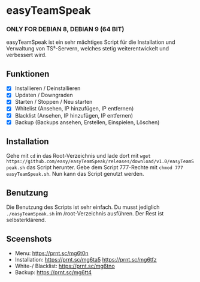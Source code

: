 # easyTeamSpeak
### ONLY FOR DEBIAN 8, DEBIAN 9 (64 BIT)

easyTeamSpeak ist ein sehr mächtiges Script für die Installation und Verwaltung von TS³-Servern, welches stetig weiterentwickelt und verbessert wird.

## Funktionen
- [x] Installieren / Deinstallieren
- [x] Updaten / Downgraden
- [x] Starten / Stoppen / Neu starten
- [x] Whitelist (Ansehen, IP hinzufügen, IP entfernen)
- [x] Blacklist (Ansehen, IP hinzufügen, IP entfernen)
- [x] Backup (Backups ansehen, Erstellen, Einspielen, Löschen) 

## Installation
Gehe mit `cd` in das Root-Verzeichnis und lade dort mit `wget https://github.com/easy/easyTeamSpeak/releases/download/v1.0/easyTeamSpeak.sh` das Script herunter. Gebe dem Script 777-Rechte mit `chmod 777 easyTeamSpeak.sh`. Nun kann das Script genutzt werden.

## Benutzung
Die Benutzung des Scripts ist sehr einfach. Du musst jediglich `./easyTeamSpeak.sh` im /root-Verzeichnis ausführen. Der Rest ist selbsterklärend.

## Sceenshots
- Menu: https://prnt.sc/mg6t0n
- Installation: https://prnt.sc/mg6ta5 https://prnt.sc/mg6tfz
- White-/ Blacklist: https://prnt.sc/mg6tno
- Backup: https://prnt.sc/mg6tt4
